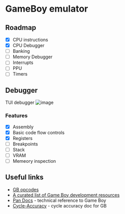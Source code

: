 # GameBoy emulator
## Roadmap
- [X] CPU instructions
- [X] CPU Debugger
- [ ] Banking
- [ ] Memory Debugger
- [ ] Interrupts
- [ ] PPU
- [ ] Timers

## Debugger
TUI debugger
![image](https://user-images.githubusercontent.com/28650696/145680669-e4b87233-f5c7-4eb3-958d-96101707fe60.png)
### Features
- [X] Assembly
- [X] Basic code flow controls
- [X] Registers
- [ ] Breakpoints
- [ ] Stack
- [ ] VRAM
- [ ] Memeory inspection

## Useful links
- [GB opcodes](https://www.pastraiser.com/cpu/gameboy/gameboy_opcodes.html)
- [A curated list of Game Boy development resources](https://github.com/gbdev/awesome-gbdev)
- [Pan Docs](https://gbdev.io/pandocs/) - technical reference to Game Boy
- [Cycle-Accuracy](https://github.com/AntonioND/giibiiadvance/blob/master/docs/TCAGBD.pdf) - cycle accuracy doc for GB
